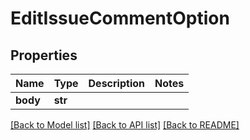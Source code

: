 # EditIssueCommentOption

## Properties
Name | Type | Description | Notes
------------ | ------------- | ------------- | -------------
**body** | **str** |  | 

[[Back to Model list]](../README.md#documentation-for-models) [[Back to API list]](../README.md#documentation-for-api-endpoints) [[Back to README]](../README.md)


